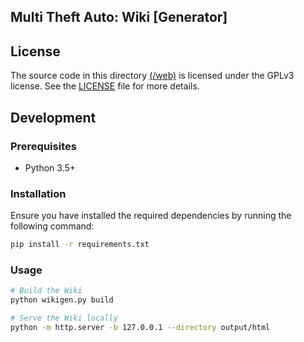 ## Multi Theft Auto: Wiki [Generator]

## License

The source code in this directory [(/web)](/web) is licensed under the GPLv3 license. See the [LICENSE](./LICENSE) file for more details.

## Development

### Prerequisites

- Python 3.5+

### Installation

Ensure you have installed the required dependencies by running the following command:

```bash
pip install -r requirements.txt
```

### Usage

```bash
# Build the Wiki
python wikigen.py build

# Serve the Wiki locally
python -m http.server -b 127.0.0.1 --directory output/html
```
